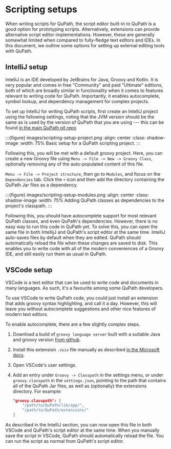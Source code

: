 # Scripting setups

When writing scripts for QuPath, the script editor built-in to QuPath is
a good option for prototyping scripts. Alternatively, extensions can provide
alternative script editor implementations. However, these are generally somewhat
limited when compared to fully-fledge text editors and IDEs. In this document,
we outline some options for setting up external editing tools with QuPath.

## IntelliJ setup

IntelliJ is an IDE developed by JetBrains for Java, Groovy and Kotlin.
It is very popular and comes in free "Community" and paid "Ultimate" editions,
both of which are broadly similar in functionality when it comes to features
relevant to writing code for QuPath. Importantly, it enables autocomplete,
symbol lookup, and dependency management for complex projects.

To set up IntelliJ for writing QuPath scripts, first create an IntelliJ project
using the following settings, noting that the JVM version should be the same as
is used by the version of QuPath that you are using --- this can be found
[in the main QuPath git repo](https://github.com/qupath/qupath/blob/main/gradle/libs.versions.toml)

:::{figure} images/scripting-setup-project.png
:align: center
:class: shadow-image
:width: 75%
Basic setup for a QuPath scripting project.
:::

Following this, you will be met with a default groovy project. Here,
you can create a new Groovy file using
`Menu -> File -> New -> Groovy Class`, optionally removing any of the
auto-populated content of this file.

`Menu -> File -> Project structure`, then go to `Modules`, and focus on the
`Dependencies` tab. Click the `+` icon
and then add the directory containing the QuPath Jar files as a dependency.

:::{figure} images/scripting-setup-modules.png
:align: center
:class: shadow-image
:width: 75%
Adding QuPath classes as dependencies to the project's classpath.
:::

Following this, you should have autocomplete support for most relevant QuPath
classes, and even QuPath's dependencies. However, there is no easy way to
run this code in QuPath yet. To solve this, you can open the same file in both
IntellijJ and QuPath's script editor at the same time.
IntelliJ auto-saves files by default when they are edited. QuPath should
automatically reload the file when these changes are saved to disk.
This enables you to write code with all of the modern conveniences
of a Groovy IDE, and still easily run them as usual in QuPath.

## VSCode setup

VSCode is a text editor that can be used to write code and documents in many
languages. As such, it's a favourite among some QuPath developers.

To use VSCode to write QuPath code, you could just install an extension
that adds groovy syntax highlighting, and call it a day. However, this
will leave you without autocomplete suggestions and other nice features
of modern text editors.

To enable autocomplete, there are a few slightly complex steps.

1. Download a build of `groovy language server` built with a suitable Java
    and groovy version
    [from github](https://github.com/alanocallaghan/groovy-language-server/releases/).
2. Install this extension `.vsix` file manually as described
    [in the Microsoft docs](https://learn.microsoft.com/en-us/visualstudio/ide/finding-and-using-visual-studio-extensions?view=vs-2022).
3. Open VSCode's user settings.
4. Add an entry under `Groovy -> Classpath` in the settings menu, or under
    `groovy.classpath` in the `settings.json`, pointing to the path that contains
    all of the QuPath Jar files, as well as (optionally) the extensions directory.
    For example:

    ```json
    "groovy.classpath": [
        "/path/to/QuPath/lib/app/",
        "/path/to/QuPath/extensions/"
    ]
    ```

As described in the IntelliJ section,
you can now open this file in both VSCode and QuPath's script editor at the
same time. When you manually save the script in VSCode, QuPath should
automatically reload the file. You can run the script as normal from QuPath's
script editor.
